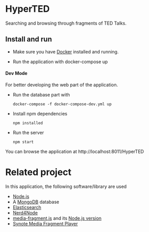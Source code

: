 HyperTED
===================

Searching and browsing through fragments of TED Talks.


## Install and run

- Make sure you have [Docker](https://www.docker.com/) installed and running.

- Run the application with
      docker-compose up

#### Dev Mode

For better developing the web part of the application.

- Run the database part with

      docker-compose -f docker-compose-dev.yml up

- Install npm dependencies

      npm installed

- Run the server

      npm start

You can browse the application at http://localhost:8011/HyperTED


# Related project

In this application, the following software/library are used
* [Node.js](http://www.nodejs.org/)
* A [MongoDB](http://www.mongodb.org) database
* [Elasticsearch](http://www.elasticsearch.org)
* [Nerd4Node](https://github.com/giusepperizzo/nerd4node)
* [media-fragment.js](https://github.com/tomayac/Media-Fragments-URI) and its [Node.js version](https://github.com/pasqLisena/node-mediafragment)
* [Synote Media Fragment Player](http://smfplayer.synote.org/smfplayer/)
